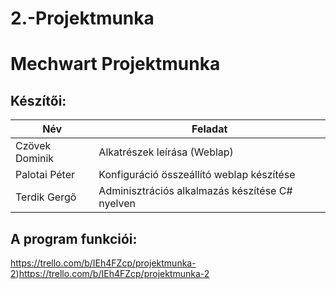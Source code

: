 # 2.-Projektmunka
# Mechwart Projektmunka
## Készítői: 
| Név     | Feladat |
| ---      | ---       |
| Czövek Dominik | Alkatrészek leírása (Weblap) |
| Palotai Péter | Konfiguráció összeállító weblap készítése |
| Terdik Gergő     | Adminisztrációs alkalmazás készítése C# nyelven |
## A program funkciói: 
https://trello.com/b/IEh4FZcp/projektmunka-2)https://trello.com/b/IEh4FZcp/projektmunka-2
